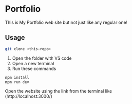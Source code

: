 # Portfolio

This is My Portfolio web site but not just like any regular one!

## Usage

```bash
git clone <this-repo>
```
1. Open the folder with VS code 
2. Open a new terminal
3. Run these commands

```bash
npm install
npm run dev
```

Open the website using the link from the terminal like (http://localhost:3000/)
